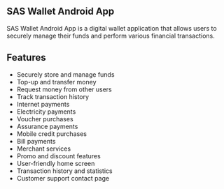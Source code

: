 ## SAS Wallet Android App
SAS Wallet Android App is a digital wallet application that allows users to securely manage their funds and perform various financial transactions.

## Features
- Securely store and manage funds
- Top-up and transfer money
- Request money from other users
- Track transaction history
- Internet payments
- Electricity payments
- Voucher purchases
- Assurance payments
- Mobile credit purchases
- Bill payments
- Merchant services
- Promo and discount features
- User-friendly home screen
- Transaction history and statistics
- Customer support contact page
